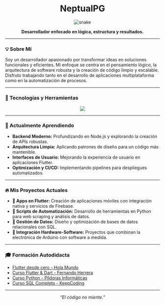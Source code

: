 <h1 align="center">NeptualPG</h1>
<p align="center">
  <img src="https://raw.githubusercontent.com/Neptual/Neptual/main/github-contribution-grid-snake.svg" alt="snake">
</p>
<p align="center"><strong>Desarrollador enfocado en lógica, estructura y resultados.</strong></p>

---

### 💡 Sobre Mí

Soy un desarrollador apasionado por transformar ideas en soluciones funcionales y eficientes. Mi enfoque se centra en el pensamiento lógico, la arquitectura de software robusta y la creación de código limpio y escalable. Disfruto trabajando tanto en el desarrollo de aplicaciones multiplataforma como en la automatización de procesos.

---

### 🚀 Tecnologías y Herramientas

<p align="center">
  <a href="https://skillicons.dev">
    <img src="https://skillicons.dev/icons?i=python,django,java,javascript,flutter,firebase,mysql,git,arduino,vscode" />
  </a>
</p>

---

### 🌱 Actualmente Aprendiendo

- **Backend Moderno:** Profundizando en Node.js y explorando la creación de APIs robustas.
- **Arquitectura Limpia:** Aplicando patrones de diseño para un código más mantenible.
- **Interfaces de Usuario:** Mejorando la experiencia de usuario en aplicaciones Flutter.
- **Optimización y CI/CD:** Implementando pipelines para despliegues automatizados.

---

### 🔥 Mis Proyectos Actuales

- **📱 Apps en Flutter:** Creación de aplicaciones móviles con integración nativa y servicios de Firebase.
- **🐍 Scripts de Automatización:** Desarrollo de herramientas en Python para web scraping y análisis de datos.
- **💾 Gestión de Datos:** Diseño y optimización de bases de datos relacionales con SQL.
- **🔌 Integración Hardware-Software:** Proyectos que combinan la electrónica de Arduino con software a medida.

---

### 🎓 Formación Autodidacta

- [Flutter desde cero - Hola Mundo](https://www.youtube.com/watch?v=G3e-cpL7ofc)
- [Curso Flutter & Dart - Fernando Herrera](https://www.youtube.com/watch?v=EerdGm-ehJQ&t=8587s)
- [Curso Python - Píldoras Informáticas](https://www.youtube.com/watch?v=hrTQipWp6co&t=2095s)
- [Curso SQL Completo - KeepCoding](https://www.youtube.com/watch?v=1ibmWyt8hfw)

---

<p align="center">
  <i>“El código no miente.”</i>
</p>
